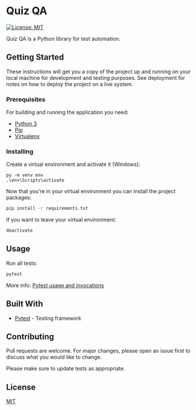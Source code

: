 # Quiz QA

[![License: MIT](https://img.shields.io/badge/License-MIT-yellow.svg)](https://opensource.org/licenses/MIT)

Quiz QA is a Python library for test automation.

## Getting Started

These instructions will get you a copy of the project up and running on your local machine for development and testing purposes. See deployment for notes on how to deploy the project on a live system.

### Prerequisites

For building and running the application you need:

- [Python 3](https://www.python.org/) 
- [Pip](https://pip.pypa.io/en/stable/)
- [Virtualenv](https://virtualenv.pypa.io/en/stable/)

### Installing

Create a virtual environment and activate it (Windows):

```shell
py -m venv env
.\env\Scripts\activate
```

Now that you’re in your virtual environment you can install the project packages:

```bash
pip install -r requirements.txt
```

If you want to leave your virtual environment:

```bash
deactivate
```

## Usage

Run all tests:

```python
pytest
```

More info: [Pytest usage and invocations](http://doc.pytest.org/en/latest/usage.html)

## Built With

* [Pytest](https://docs.pytest.org/en/latest/contents.html) - Testing framework

## Contributing
Pull requests are welcome. For major changes, please open an issue first to discuss what you would like to change.

Please make sure to update tests as appropriate.

## License
[MIT](https://choosealicense.com/licenses/mit/)

